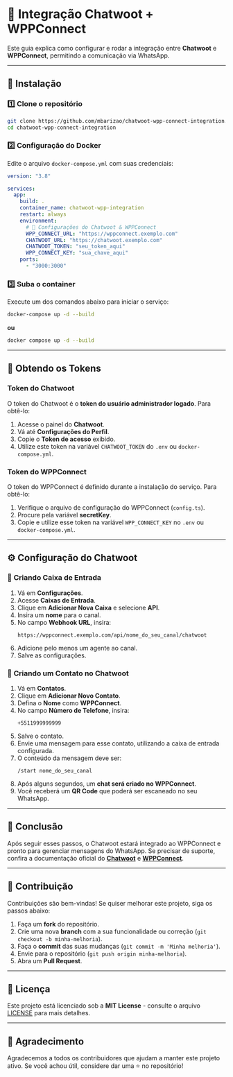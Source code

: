 # 📘 Integração Chatwoot + WPPConnect

Este guia explica como configurar e rodar a integração entre **Chatwoot** e **WPPConnect**, permitindo a comunicação via WhatsApp.

---

## 🚀 **Instalação**

### 1️⃣ **Clone o repositório**
```sh
git clone https://github.com/mbarizao/chatwoot-wpp-connect-integration.git
cd chatwoot-wpp-connect-integration
```

### 2️⃣ **Configuração do Docker**
Edite o arquivo `docker-compose.yml` com suas credenciais:

```yaml
version: "3.8"

services:
  app:
    build: .
    container_name: chatwoot-wpp-integration
    restart: always
    environment:
      # 🔹 Configurações do Chatwoot & WPPConnect
      WPP_CONNECT_URL: "https://wppconnect.exemplo.com"
      CHATWOOT_URL: "https://chatwoot.exemplo.com"
      CHATWOOT_TOKEN: "seu_token_aqui"
      WPP_CONNECT_KEY: "sua_chave_aqui"
    ports:
      - "3000:3000"
```

### 3️⃣ **Suba o container**

Execute um dos comandos abaixo para iniciar o serviço:
```sh
docker-compose up -d --build
```
**ou**
```sh
docker compose up -d --build
```

---

## 🔑 **Obtendo os Tokens**

### **Token do Chatwoot**
O token do Chatwoot é o **token do usuário administrador logado**. Para obtê-lo:
1. Acesse o painel do **Chatwoot**.
2. Vá até **Configurações do Perfil**.
3. Copie o **Token de acesso** exibido.
4. Utilize este token na variável `CHATWOOT_TOKEN` do `.env` ou `docker-compose.yml`.

### **Token do WPPConnect**
O token do WPPConnect é definido durante a instalação do serviço. Para obtê-lo:
1. Verifique o arquivo de configuração do WPPConnect (`config.ts`).
2. Procure pela variável **secretKey**.
3. Copie e utilize esse token na variável `WPP_CONNECT_KEY` no `.env` ou `docker-compose.yml`.

---

## ⚙️ **Configuração do Chatwoot**

### 🔹 **Criando Caixa de Entrada**
1. Vá em **Configurações**.
2. Acesse **Caixas de Entrada**.
3. Clique em **Adicionar Nova Caixa** e selecione **API**.
4. Insira um **nome** para o canal.
5. No campo **Webhook URL**, insira:
   ```
   https://wppconnect.exemplo.com/api/nome_do_seu_canal/chatwoot
   ```
6. Adicione pelo menos um agente ao canal.
7. Salve as configurações.

### 🔹 **Criando um Contato no Chatwoot**
1. Vá em **Contatos**.
2. Clique em **Adicionar Novo Contato**.
3. Defina o **Nome** como **WPPConnect**.
4. No campo **Número de Telefone**, insira:
   ```
   +5511999999999
   ```
5. Salve o contato.
6. Envie uma mensagem para esse contato, utilizando a caixa de entrada configurada.
7. O conteúdo da mensagem deve ser:
   ```
   /start nome_do_seu_canal
   ```
8. Após alguns segundos, um **chat será criado no WPPConnect**.
9. Você receberá um **QR Code** que poderá ser escaneado no seu WhatsApp.

---

## 📜 **Conclusão**

Após seguir esses passos, o Chatwoot estará integrado ao WPPConnect e pronto para gerenciar mensagens do WhatsApp. Se precisar de suporte, confira a documentação oficial do **[Chatwoot](https://www.chatwoot.com/docs)** e **[WPPConnect](https://wppconnect.io/docs)**.

---

## 🤝 **Contribuição**
Contribuições são bem-vindas! Se quiser melhorar este projeto, siga os passos abaixo:

1. Faça um **fork** do repositório.
2. Crie uma nova **branch** com a sua funcionalidade ou correção (`git checkout -b minha-melhoria`).
3. Faça o **commit** das suas mudanças (`git commit -m 'Minha melhoria'`).
4. Envie para o repositório (`git push origin minha-melhoria`).
5. Abra um **Pull Request**.

---

## 📄 **Licença**

Este projeto está licenciado sob a **MIT License** - consulte o arquivo [LICENSE](LICENSE) para mais detalhes.

---

## 🙌 **Agradecimento**
Agradecemos a todos os contribuidores que ajudam a manter este projeto ativo. Se você achou útil, considere dar uma ⭐ no repositório!

